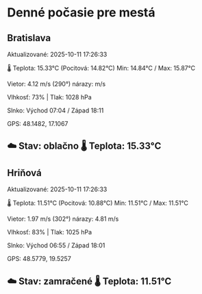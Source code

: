 ﻿# Denné počasie pre mestá

## Bratislava
Aktualizované: 2025-10-11 17:26:33

🌡️ Teplota: 15.33°C 
(Pocitová: 14.82°C)
Min: 14.84°C / Max: 15.87°C

Vietor: 4.12 m/s    (290°) 
nárazy:  m/s

Vlhkosť: 73% | Tlak: 1028 hPa

Slnko: Východ 07:04 / Západ 18:11

GPS: 48.1482, 17.1067

☁️ Stav: oblačno        🌡️ Teplota: 15.33°C
---

## Hriňová
Aktualizované: 2025-10-11 17:26:33

🌡️ Teplota: 11.51°C 
(Pocitová: 10.88°C)
Min: 11.51°C / Max: 11.51°C

Vietor: 1.97 m/s (302°)
nárazy: 4.81 m/s

Vlhkosť: 83% | Tlak: 1025 hPa

Slnko: Východ 06:55 / Západ 18:01

GPS: 48.5779, 19.5257

☁️ Stav: zamračené        🌡️ Teplota: 11.51°C
---
